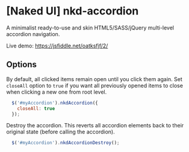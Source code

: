 # [Naked UI] nkd-accordion
A minimalist ready-to-use and skin HTML5/SASS/jQuery multi-level accordion navigation.

Live demo: https://jsfiddle.net/oatksfjf/2/

## Options

By default, all clicked items remain open until you click them again. Set `closeAll` option to `true` if you want all previously opened items to close when clicking a new one from root level.

```javascript
  $('#myAccordion').nkdAccordion({
    closeAll: true
  });
```

Destroy the accordion. This reverts all accordion elements back to their original state (before calling the accordion).

```javascript
  $('#myAccordion').nkdAccordionDestroy();
```
